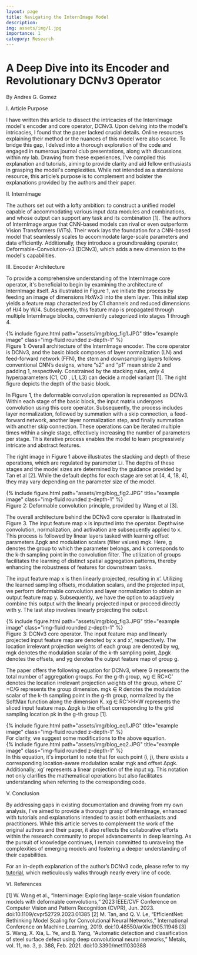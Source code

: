 ```yaml
---
layout: page
title: Navigating the InternImage Model
description: 
img: assets/img/1.jpg
importance: 1
category: Research
---
```

<h1 class="bold-left-underlined">A Deep Dive into its Encoder and Revolutionary DCNv3 Operator</h1>

By Andres G. Gomez

I.	Article Purpose

I have written this article to dissect the intricacies of the InternImage model's encoder and core operator, DCNv3. Upon delving into the model's intricacies, I found that the paper lacked crucial details. Online resources explaining their method or the nuances of this model were also scarce. To bridge this gap, I delved into a thorough exploration of the code and engaged in numerous journal club presentations, along with discussions within my lab. Drawing from these experiences, I've compiled this explanation and tutorials, aiming to provide clarity and aid fellow enthusiasts in grasping the model's complexities. While not intended as a standalone resource, this article’s purpose is to complement and bolster the explanations provided by the authors and their paper.

II.	InternImage

The authors set out with a lofty ambition: to construct a unified model capable of accommodating various input data modules and combinations, and whose output can support any task and its combination [1]. The authors of InternImage argue that CNN-based models can rival or even outperform Vision Transformers (ViTs). Their work lays the foundation for a CNN-based model that seamlessly scales to accommodate large-scale parameters and data efficiently. Additionally, they introduce a groundbreaking operator, Deformable-Convolution-v3 (DCNv3), which adds a new dimension to the model's capabilities.

III.	Encoder Architecture

To provide a comprehensive understanding of the InternImage core operator, it's beneficial to begin by examining the architecture of InternImage itself. As illustrated in Figure 1, we initiate the process by feeding an image of dimensions HxWx3 into the stem layer. This initial step yields a feature map characterized by C1 channels and reduced dimensions of H/4 by W/4. Subsequently, this feature map is propagated through multiple InternImage blocks, conveniently categorized into stages 1 through 4. 

<div class="row">
    <div class="col-sm mt-3 mt-md-0">
        {% include figure.html path="assets/img/blog_fig1.JPG" title="example image" class="img-fluid rounded z-depth-1" %}
    </div>
</div>
<div class="caption">
    Figure 1: Overall architecture of the InternImage encoder. The core operator is DCNv3, and the basic block composes of layer normalization (LN) and feed-forward network (FFN), the stem and downsampling layers follows conventional CNN’s designs, where “s2” and “p1” mean stride 2 and padding 1, respectively. Constrained by the stacking rules, only 4 hyperparameters (C1, C0 , L1, L3) can decide a model variant [1]. The right figure depicts the depth of the basic block.
</div>

In Figure 1, the deformable convolution operation is represented as DCNv3. Within each stage of the basic block, the input matrix undergoes convolution using this core operator. Subsequently, the process includes layer normalization, followed by summation with a skip connection, a feed-forward network, another layer normalization step, and finally summation with another skip connection. These operations can be iterated multiple times within a single stage, effectively increasing the number of parameters per stage. This iterative process enables the model to learn progressively intricate and abstract features. 

The right image in Figure 1 above illustrates the stacking and depth of these operations, which are regulated by parameter Li. The depths of these stages and the model sizes are determined by the guidance provided by Tan et al [2]. While the default depths for each stage are set at [4, 4, 18, 4], they may vary depending on the parameter size of the model.

<div class="row">
    <div class="col-sm mt-3 mt-md-0">
        {% include figure.html path="assets/img/blog_fig2.JPG" title="example image" class="img-fluid rounded z-depth-1" %}
    </div>
</div>
<div class="caption">
    Figure 2: Deformable convolution principle, provided by Wang et al [3].
</div>

The overall architecture behind the DCNv3 core operator is illustrated in Figure 3. The input feature map x is inputted into the operator. Depthwise convolution, normalization, and activation are subsequently applied to x. This process is followed by linear layers tasked with learning offset parameters ∆pgk and modulation scalars (filter values) mgk. Here, g denotes the group to which the parameter belongs, and k corresponds to the k-th sampling point in the convolution filter. The utilization of groups facilitates the learning of distinct spatial aggregation patterns, thereby enhancing the robustness of features for downstream tasks.

The input feature map x is then linearly projected, resulting in x’. Utilizing the learned sampling offsets, modulation scalars, and the projected input, we perform deformable convolution and layer normalization to obtain an output feature map y. Subsequently, we have the option to adaptively combine this output with the linearly projected input or proceed directly with y. The last step involves linearly projecting the output. 

<div class="row">
    <div class="col-sm mt-3 mt-md-0">
        {% include figure.html path="assets/img/blog_fig3.JPG" title="example image" class="img-fluid rounded z-depth-1" %}
    </div>
</div>
<div class="caption">
    Figure 3: DCNv3 core operator. The input feature map and linearly projected input feature map are denoted by x and x’, respectively. The location irrelevant projection weights of each group are denoted by wg, mgk denotes the modulation scalar of the k-th sampling point, ∆pgk denotes the offsets, and yg denotes the output feature map of group g.

The paper offers the following equation for DCNv3, where G represents the total number of aggregation groups. For the g-th group, wg ∈ RC×C’ denotes the location irrelevant projection weights of the group, where C’ =C/G represents the group dimension. mgk ∈ R denotes the modulation scalar of the k-th sampling point in the g-th group, normalized by the SoftMax function along the dimension K. xg ∈ RC’×H×W represents the sliced input feature map. ∆pgk is the offset corresponding to the grid sampling location pk in the g-th group [1]. 
<div class="row">
    <div class="col-sm mt-3 mt-md-0">
        {% include figure.html path="assets/img/blog_eq1.JPG" title="example image" class="img-fluid rounded z-depth-1" %}
    </div>
</div>
For clarity, we suggest some modifications to the above equation. 
<div class="row">
    <div class="col-sm mt-3 mt-md-0">
        {% include figure.html path="assets/img/blog_eq2.JPG" title="example image" class="img-fluid rounded z-depth-1" %}
    </div>
</div>
In this equation, it's important to note that for each point (i, j), there exists a corresponding location-aware modulation scalar mgk and offset ∆pgk. Additionally, xg’ represents a linear projection of the input xg. This notation not only clarifies the mathematical operations but also facilitates understanding when referring to the corresponding code.

V.	Conclusion

By addressing gaps in existing documentation and drawing from my own analysis, I've aimed to provide a thorough grasp of InternImage, enhanced with tutorials and explanations intended to assist both enthusiasts and practitioners. While this article serves to complement the work of the original authors and their paper, it also reflects the collaborative efforts within the research community to propel advancements in deep learning. As the pursuit of knowledge continues, I remain committed to unraveling the complexities of emerging models and fostering a deeper understanding of their capabilities.

For an in-depth explanation of the author’s DCNv3 code, please refer to my <a href="https://github.com/Andres-G-Gomez/andres-g-gomez.github.io/blob/master/assets/jupyter/core_op_tutorial.ipynb">tutorial</a>, which meticulously walks through nearly every line of code.

VI.	References

[1] W. Wang et al., “Internimage: Exploring large-scale vision foundation models with deformable convolutions,” 2023 IEEE/CVF Conference on Computer Vision and Pattern Recognition (CVPR), Jun. 2023. doi:10.1109/cvpr52729.2023.01385 
[2] M. Tan, and Q. V. Le, “EfficientNet: Rethinking Model Scaling for Convolutional Neural Networks,” International Conference on Machine Learning, 2019. doi:10.48550/arXiv.1905.11946
[3] S. Wang, X. Xia, L. Ye, and B. Yang, “Automatic detection and classification of steel surface defect using deep convolutional neural networks,” Metals, vol. 11, no. 3, p. 388, Feb. 2021. doi:10.3390/met11030388


    
